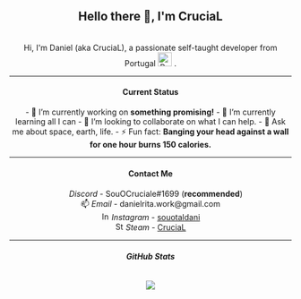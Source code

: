 <div align="center">
<h2> Hello there 👋, I'm CruciaL </h2>
<br>
Hi, I'm Daniel (aka CruciaL), a passionate self-taught developer from Portugal <img alt="Portugal", width="25px" src="https://upload.wikimedia.org/wikipedia/commons/thumb/5/5c/Flag_of_Portugal.svg/1200px-Flag_of_Portugal.svg.png"> .
<br>
<hr>      
<h4> Current Status </h4>     
- 🔭 I’m currently working on <strong>something promising!</strong>
- 🌱 I’m currently learning all I can
- 👯 I’m looking to collaborate on what I can help.
- 💬 Ask me about space, earth, life.
- ⚡ Fun fact: <strong>Banging your head against a wall for one hour burns 150 calories.</strong> 
<hr>
<h4> Contact Me </h4>
<img alt="", width="15px" src="https://cdn.icon-icons.com/icons2/2108/PNG/512/discord_icon_130958.png"> <i>Discord</i> - SouOCruciale#1699 (<strong>recommended</strong>)
<br>
📫 <i>Email</i> - danielrita.work@gmail.com
<br>
<img alt="Instagram", width="15px" src="https://upload.wikimedia.org/wikipedia/commons/thumb/5/58/Instagram-Icon.png/1025px-Instagram-Icon.png"> <i>Instagram</i> -     <a href="https://www.instagram.com/souotaldani/">souotaldani</a>
<br>
<img alt="Steam", width="15px" src="https://upload.wikimedia.org/wikipedia/commons/thumb/8/83/Steam_icon_logo.svg/512px-Steam_icon_logo.svg.png"> <i>Steam</i> -     <a href="https://steamcommunity.com/id/CruciaL_Official/">CruciaL</a>
<hr>
<h4> <i> GitHub Stats </i> </h4>
<br>
<img src="https://github-readme-stats.vercel.app/api?username=00CruciaL00&show_icons=true&hide_border=true&theme=dark&count_private=true">
<br>
</div>
